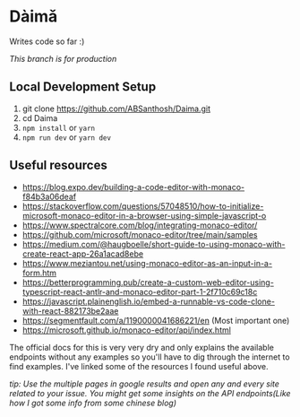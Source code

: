# Dàimǎ

Writes code so far :)

_This branch is for production_

## Local Development Setup

1. git clone https://github.com/ABSanthosh/Daima.git
2. cd Daima
3. `npm install` or `yarn`
4. `npm run dev` or `yarn dev`

## Useful resources

- https://blog.expo.dev/building-a-code-editor-with-monaco-f84b3a06deaf
- https://stackoverflow.com/questions/57048510/how-to-initialize-microsoft-monaco-editor-in-a-browser-using-simple-javascript-o
- https://www.spectralcore.com/blog/integrating-monaco-editor/
- https://github.com/microsoft/monaco-editor/tree/main/samples
- https://medium.com/@haugboelle/short-guide-to-using-monaco-with-create-react-app-26a1acad8ebe
- https://www.meziantou.net/using-monaco-editor-as-an-input-in-a-form.htm
- https://betterprogramming.pub/create-a-custom-web-editor-using-typescript-react-antlr-and-monaco-editor-part-1-2f710c69c18c
- https://javascript.plainenglish.io/embed-a-runnable-vs-code-clone-with-react-882173be2aae
- https://segmentfault.com/a/1190000041686221/en (Most important one)
- https://microsoft.github.io/monaco-editor/api/index.html

The official docs for this is very very dry and only explains the available endpoints without any examples so you'll have to dig through the internet to find examples. I've linked some of the resources I found useful above.

_tip: Use the multiple pages in google results and open any and every site related to your issue. You might get some insights on the API endpoints(Like how I got some info from some chinese blog)_

